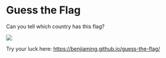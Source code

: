 # Guess the Flag
Can you tell which country has this flag?

![](https://restcountries.eu/data/khm.svg)

Try your luck here: https://benjiaming.github.io/guess-the-flag/
